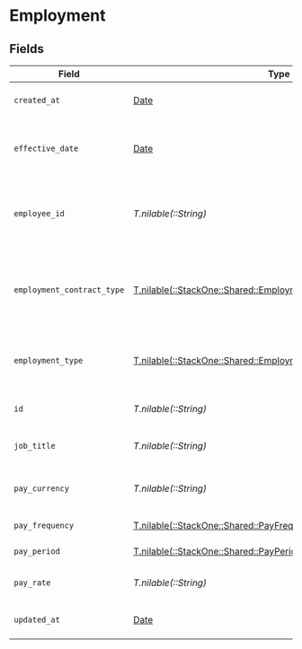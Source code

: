 # Employment


## Fields

| Field                                                                                                                      | Type                                                                                                                       | Required                                                                                                                   | Description                                                                                                                | Example                                                                                                                    |
| -------------------------------------------------------------------------------------------------------------------------- | -------------------------------------------------------------------------------------------------------------------------- | -------------------------------------------------------------------------------------------------------------------------- | -------------------------------------------------------------------------------------------------------------------------- | -------------------------------------------------------------------------------------------------------------------------- |
| `created_at`                                                                                                               | [Date](https://ruby-doc.org/stdlib-2.6.1/libdoc/date/rdoc/Date.html)                                                       | :heavy_minus_sign:                                                                                                         | The created_at date                                                                                                        | 2021-01-01T01:01:01.000Z                                                                                                   |
| `effective_date`                                                                                                           | [Date](https://ruby-doc.org/stdlib-2.6.1/libdoc/date/rdoc/Date.html)                                                       | :heavy_minus_sign:                                                                                                         | The effective date of the employment contract                                                                              | 2021-01-01T01:01:01.000Z                                                                                                   |
| `employee_id`                                                                                                              | *T.nilable(::String)*                                                                                                      | :heavy_minus_sign:                                                                                                         | The employee ID associated with this employment                                                                            | 1687-3                                                                                                                     |
| `employment_contract_type`                                                                                                 | [T.nilable(::StackOne::Shared::EmploymentEmploymentContractType)](../../models/shared/employmentemploymentcontracttype.md) | :heavy_minus_sign:                                                                                                         | The employment work schedule type (e.g., full-time, part-time)                                                             |                                                                                                                            |
| `employment_type`                                                                                                          | [T.nilable(::StackOne::Shared::EmploymentEmploymentType)](../../models/shared/employmentemploymenttype.md)                 | :heavy_minus_sign:                                                                                                         | The type of employment (e.g., contractor, permanent)                                                                       |                                                                                                                            |
| `id`                                                                                                                       | *T.nilable(::String)*                                                                                                      | :heavy_minus_sign:                                                                                                         | The unique ID of the employment                                                                                            | 123456                                                                                                                     |
| `job_title`                                                                                                                | *T.nilable(::String)*                                                                                                      | :heavy_minus_sign:                                                                                                         | The job title of the employee                                                                                              | Software Engineer                                                                                                          |
| `pay_currency`                                                                                                             | *T.nilable(::String)*                                                                                                      | :heavy_minus_sign:                                                                                                         | The currency used for pay                                                                                                  | USD                                                                                                                        |
| `pay_frequency`                                                                                                            | [T.nilable(::StackOne::Shared::PayFrequency)](../../models/shared/payfrequency.md)                                         | :heavy_minus_sign:                                                                                                         | The pay frequency                                                                                                          |                                                                                                                            |
| `pay_period`                                                                                                               | [T.nilable(::StackOne::Shared::PayPeriod)](../../models/shared/payperiod.md)                                               | :heavy_minus_sign:                                                                                                         | The pay period                                                                                                             |                                                                                                                            |
| `pay_rate`                                                                                                                 | *T.nilable(::String)*                                                                                                      | :heavy_minus_sign:                                                                                                         | The pay rate for the employee                                                                                              | 40.00                                                                                                                      |
| `updated_at`                                                                                                               | [Date](https://ruby-doc.org/stdlib-2.6.1/libdoc/date/rdoc/Date.html)                                                       | :heavy_minus_sign:                                                                                                         | The updated_at date                                                                                                        | 2021-01-01T01:01:01.000Z                                                                                                   |